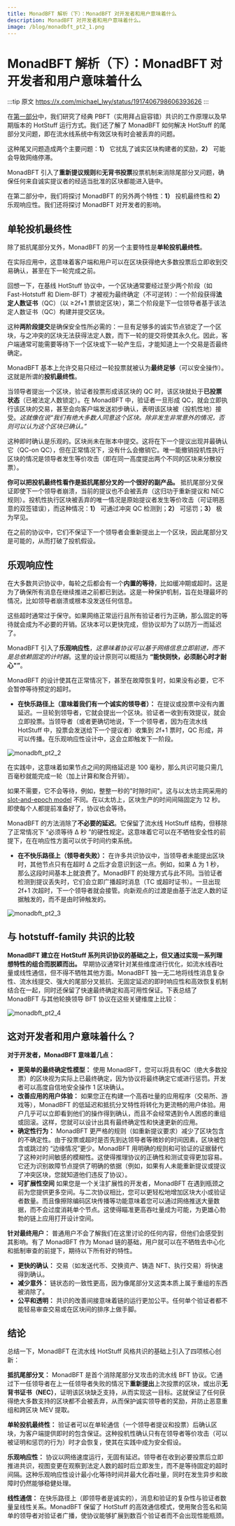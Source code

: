 ```yaml
---
title: MonadBFT 解析（下）：MonadBFT 对开发者和用户意味着什么
description: MonadBFT 对开发者和用户意味着什么。
image: /blog/monadbft_pt2_1.png
---
```


# MonadBFT 解析（下）：MonadBFT 对开发者和用户意味着什么

:::tip 原文
https://x.com/michael_lwy/status/1917406798606393626
:::

在[第一部分](/blog/monadbft_deep_dive_p1.html)中，我们研究了经典 PBFT（实用拜占庭容错）共识的工作原理以及早期版本的 HotStuff 运行方式。我们还了解了 MonadBFT 如何解决 HotStuff 的尾部分叉问题，即在流水线系统中有效区块有时会被丢弃的问题。

这种尾叉问题造成两个主要问题：**1）** 它扰乱了诚实区块构建者的奖励，**2）** 可能会导致网络停滞。

MonadBFT 引入了**重新提议规则**和**无背书投票**投票机制来消除尾部分叉问题，确保任何来自诚实提议者的经适当批准的区块都能进入链中。

在第二部分中，我们将探讨 MonadBFT 的另外两个特性：**1）** 投机最终性和 **2）** 乐观响应性。我们还将探讨 MonadBFT 对开发者的影响。

## 单轮投机最终性

除了抵抗尾部分叉外，MonadBFT 的另一个主要特性是**单轮投机最终性**。

在实际应用中，这意味着客户端和用户可以在区块获得绝大多数投票后立即收到交易确认，甚至在下一轮完成之前。

回想一下，在基线 HotStuff 协议中，一个区块通常要经过至少两个阶段（如 Fast-Hotstuff 和 Diem-BFT）才被视为最终确定（不可逆转）：一个阶段获得**法定人数证书**（QC）（以 ≥2f+1 票锁定区块），第二个阶段是下一位领导者基于该法定人数证书（QC）构建并提交区块。

这种**两阶段提交**是确保安全性所必需的：一旦有足够多的诚实节点锁定了一个区块，与之冲突的区块无法获得法定人数，而下一轮的提交将使其永久化。因此，客户端通常可能需要等待下一个区块或下一轮产生后，才能知道上一个交易是否最终确定。

MonadBFT 基本上允许交易只经过一轮投票就被认为**最终足够**（可以安全操作）。这就是所谓的**投机最终性**。

当领导者提出一个区块，验证者投票形成该区块的 QC 时，该区块就处于**已投票状态**（已被法定人数锁定）。在 MonadBFT 中，验证者一旦形成 QC，就会立即执行该区块的交易，甚至会向客户端发送初步确认，表明该区块被（投机性地）接受。_这就像在说“我们有绝大多数人同意这个区块。除非发生非常意外的情况，否则可以认为这个区块已确认。”_

这种即时确认是乐观的。区块尚未在账本中提交。这将在下一个提议出现并最确认它（QC-on QC），但在正常情况下，没有什么会撤销它。唯一能撤销投机性执行区块的情况是领导者发生等价攻击（即在同一高度提出两个不同的区块来分散投票）。

**你可以把投机最终性看作是抵抗尾部分叉的一个很好的副产品。** 抵抗尾部分叉保证即使下一个领导者崩溃，当前的提议也不会被丢弃（这归功于重新提议和 NEC 规则）。投机性执行区块被丢弃的唯一情况是原始提议者发生等价攻击（可证明恶意的双签错误），而这种情况：**1）** 可通过冲突 QC 检测到；**2）** 可惩罚；**3）** 极为罕见。

在之前的协议中，它们不保证下一个领导者会重新提出上一个区块，因此尾部分叉是可能的，从而打破了投机假设。

## 乐观响应性

在大多数共识协议中，每轮之后都会有一个**内置的等待**，比如缓冲期或超时。这是为了确保所有消息在继续推进之前都已到达。这是一种保护机制，旨在处理最坏的情况，比如领导者崩溃或根本没发送任何信息。

这些超时通常过于保守。如果网络正常运行且所有验证者行为正确，那么固定的等待就会成为不必要的开销。区块本可以更快完成，但协议却为了以防万一而延迟了。

MonadBFT 引入了**乐观响应性**，_这意味着协议可以基于网络信息立即前进，而不是总依赖固定的计时器_。这里的设计原则可以概括为 **“能快则快，必须耐心时才耐心"”**。

MonadBFT 的设计使其在正常情况下，甚至在故障恢复时，如果没有必要，它不会暂停等待预定的超时。

* **在快乐路径上（意味着我们有一个诚实的领导者）：** 在提议或投票中没有内置延迟。一旦轮到领导者，它就会提出一个区块。验证者一收到有效提议，就会立即投票。当领导者（或者更确切地说，下一个领导者，因为在流水线 HotStuff 中，投票会发送给下一个提议者）收集到 2f+1 票时，QC 形成，并可以传播。在乐观响应性设计中，这会立即触发下一阶段。

![monadbft_pt2_2](/blog/monadbft_pt2_2.png)

在实践中，这意味着如果节点之间的网络延迟是 100 毫秒，那么共识可能只需几百毫秒就能完成一轮（加上计算和聚合开销）。

如果不需要，它不会等待，例如，整整一秒的"时隙时间"。这与以太坊主网采用的 [slot-and-epoch model](https://ethos.dev/beacon-chain) 不同。在以太坊上，区块生产的时间间隔固定为 12 秒。即使每个人都提前准备好了，协议也会等待。

MonadBFT 的方法消除了**不必要的延迟**。它保留了流水线 HotStuff 结构，但移除了正常情况下 “必须等待 Δ 秒 ”的硬性规定。这意味着它可以在不牺牲安全性的前提下，在在响应性方面可以优于时间约束系统。

* **在不快乐路径上（领导者失败）：** 在许多共识协议中，当领导者未能提出区块时，其他节点只有在超时 Δ 之后才会意识到这一点。例如，如果 Δ 为 1 秒，那么这段时间基本上就浪费了。MonadBFT 的处理方式与此不同。当验证者检测到提议丢失时，它们会立即广播超时消息（TC 或超时证书）。一旦出现 2f+1 次超时，下一个领导者就会接管。向新观点的过渡是由基于法定人数的证据触发的，而不是由时钟触发的。

![monadbft_pt2_3](/blog/monadbft_pt2_3.png)

## 与 hotstuff-family 共识的比较

**MonadBFT 建立在 HotStuff 系列共识协议的基础之上，但又通过实现一系列理想特性的组合而脱颖而出。** 早期协议通常针对某些维度进行优化，如流水线吞吐量或线性通信，但不得不牺牲其他方面。MonadBFT 独一无二地将线性消息复杂性、流水线提交、强大的尾部分叉抵抗、无固定延迟的即时响应性和高效恢复机制结合在一起，同时还保留了快速最终确定和高可用性保证。下表总结了 MonadBFT 与其他轮换领导 BFT 协议在这些关键维度上比较：

![monadbft_pt2_4](/blog/monadbft_pt2_4.png)

## 这对开发者和用户意味着什么？

**对于开发者，MonadBFT 意味着几点：**

* **更简单的最终确定性模型：** 使用 MonadBFT，您可以将具有QC（绝大多数投票）的区块视为实际上已最终确定，因为协议将最终确定它或进行惩罚。开发者可以高度自信地安全操作 1 区块确认。
* **改善应用的用户体验：** 如果您正在构建一个高吞吐量的应用程序（交易所、游戏等），MonadBFT 的低延迟和抵抗分叉特性将转化为更流畅的用户体验。用户几乎可以立即看到他们的操作得到确认，而且不会经常遇到令人困惑的重组或回滚。这样，您就可以设计出具有最终确定性和快速更新的应用。
* **确定性行为：** MonadBFT 更严格的规则（如重新提议要求）减少了区块包含的不确定性。由于投票或超时是否先到达领导者等微妙的时间因素，区块被包含或跳过的 “边缘情况”更少。MonadBFT 用明确的规则和可验证的证据替代了这种对时间敏感的模糊性。这使得推理协议的正确性和测试变得更加容易。它还为识别故障节点提供了明确的依据（例如，如果有人未能重新提议或提议了冲突区块，您就知道他们违反了协议）。
* **可扩展性空间** 如果您是一个关注扩展性的开发者，MonadBFT 在遇到瓶颈之前为您提供更多空间。与二次协议相比，您可以更轻松地增加区块大小或验证者数量。而且像擦除编码区块传播等功能意味着您可以通过网络推送大量数据，而不会过度消耗单个节点。这使得瞄准更高吞吐量成为可能，为更雄心勃勃的链上应用打开设计空间。

**针对最终用户：** 普通用户不会了解我们在这里讨论的任何内容，但他们会感受到其影响。有了 MonadBFT 作为 Monad 链的基础，用户就可以在不牺牲去中心化和抵制审查的前提下，期待以下所有好的特性。

* **更快的确认：** 交易（如发送代币、交换资产、铸造 NFT、执行交易）将快速得到确认。
* **减少意外：** 链状态的一致性更高，因为像尾部分叉这类本质上属于重组的东西被消除了。
* **公平和透明：** 共识的改善间接意味着链的运行更加公平。任何单个验证者都不能轻易审查交易或在区块间的排序上做手脚。

## 结论

总结一下，MonadBFT 在流水线 HotStuff 风格共识的基础上引入了四项核心创新：

**抵抗尾部分叉：** MonadBFT 是首个消除尾部分叉攻击的流水线 BFT 协议。它通过下一任领导者在上一任领导者失败的情况下**重新提出**上次投票的区块，或出示**无背书证书（NEC）**，证明该区块缺乏支持，从而实现这一目标。这就保证了任何获得绝大多数支持的区块都不会被丢弃，从而保护诚实领导者的奖励，并防止恶意重组和跨区块 MEV 提取。

**单轮投机最终性：** 验证者可以在单轮通信（一个领导者提议和投票）后确认区块，为客户端提供即时的包含保证。这种投机性确认只有在领导者等价攻击（可以被证明和惩罚的行为）时才会恢复，使其在实践中成为安全假设。

**乐观响应性：** 协议以网络速度运行，无固有延迟。领导者在收到必要投票后立即推进共识，视图变更在观察到法定人数的超时后立即发生，而不是等待固定的超时间隔。这种乐观响应性设计最小化等待时间并最大化吞吐量，同时在发生异步和故障时仍然能够稳健处理。

**线性通信：** 在快乐路径上（即领导者是诚实的），消息和验证的复杂性与验证者数量呈线性关系。MonadBFT 保留了 HotStuff 的高效通信模式，使用聚合签名和简单的领导者对验证者广播，使协议能够扩展到数百个验证者而不会出现性能瓶颈。
